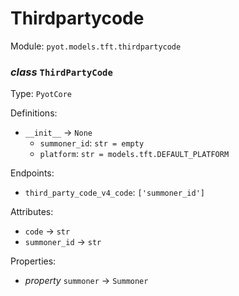 # Thirdpartycode 

Module: `pyot.models.tft.thirdpartycode` 

### _class_ `ThirdPartyCode`

Type: `PyotCore` 

Definitions: 
* `__init__` -> `None` 
  * `summoner_id`: `str = empty` 
  * `platform`: `str = models.tft.DEFAULT_PLATFORM` 

Endpoints: 
* `third_party_code_v4_code`: `['summoner_id']` 

Attributes: 
* `code` -> `str` 
* `summoner_id` -> `str` 

Properties: 
* _property_ `summoner` -> `Summoner` 


